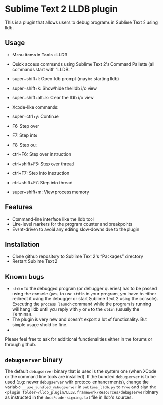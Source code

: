 Sublime Text 2 LLDB plugin
==========================

This is a plugin that allows users to debug programs in Sublime Text 2
using lldb.

Usage
-----
* Menu items in Tools->LLDB
* Quick access commands using Sublime Text 2's Command Pallette (all commands
  start with “LLDB: ”
* super+shift+l: Open lldb prompt (maybe starting lldb)

* super+shift+k: Show/hide the lldb i/o view
* super+shift+alt+k: Clear the lldb i/o view

* Xcode-like commands:
 * super+ctrl+y: Continue
 * F6: Step over
 * F7: Step into
 * F8: Step out
 * ctrl+F6: Step over instruction
 * ctrl+shift+F6: Step over thread
 * ctrl+F7: Step into instruction
 * ctrl+shift+F7: Step into thread
 * super+shift+m: View process memory

Features
--------
* Command-line interface like the lldb tool
* Line-level markers for the program counter and breakpoints
* Event-driven to avoid any editing slow-downs due to the plugin

Installation
------------
* Clone github repository to Sublime Text 2's “Packages” directory
* Restart Sublime Text 2

Known bugs
----------
* `stdin` to the debugged program (or debugger queries) has to be passed using
  the console (yes, to use `stdin` in your program, you have to either redirect
  it using the debugger or start Sublime Text 2 using the console). Executing
  the `process launch` command while the program is running will hang lldb
  until you reply with `y` or `n` to the `stdin` (usually the Terminal).
* The plugin is very new and doesn't export a lot of functionality. But simple
  usage shold be fine.
* ...

Please feel free to ask for additional functionalities either in the
forums or through github.

`debugserver` binary
--------------------
The default `debugserver` binary that is used is the system one (when XCode
or the command line tools are installed).
If the bundled `debugserver` is to be used (e.g: newer `debugserver` with
protocol enhancements), change the variable `__use_bundled_debugserver` in
`sublime_lldb.py` to `True` and sign the
`<plugin folder>/lldb_plugin/LLDB.framework/Resources/debugserver` binary
as instructed in the `docs/code-signing.txt` file in lldb's sources.


